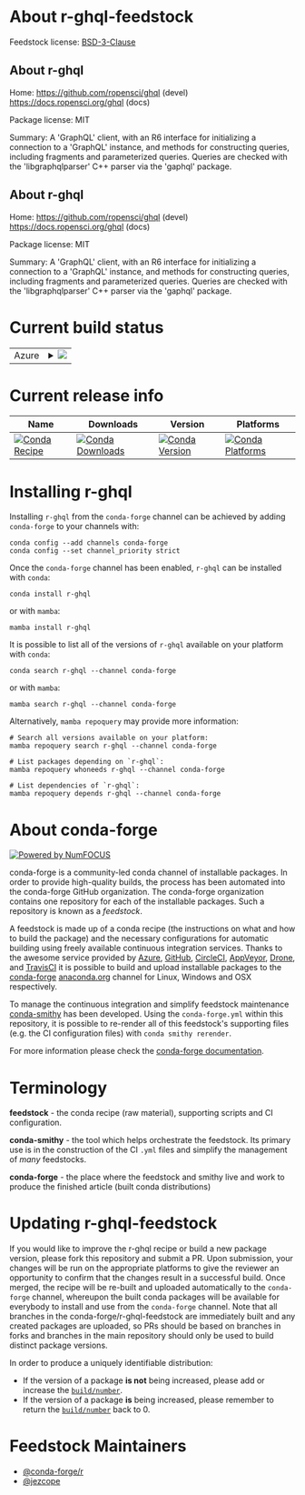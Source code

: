 About r-ghql-feedstock
======================

Feedstock license: [BSD-3-Clause](https://github.com/conda-forge/r-ghql-feedstock/blob/main/LICENSE.txt)


About r-ghql
------------

Home: https://github.com/ropensci/ghql (devel) https://docs.ropensci.org/ghql (docs)

Package license: MIT

Summary: A 'GraphQL' client, with an R6 interface for initializing a connection to a 'GraphQL' instance, and methods for constructing queries, including fragments and parameterized queries. Queries are checked with the 'libgraphqlparser' C++ parser via the 'gaphql' package.

About r-ghql
------------

Home: https://github.com/ropensci/ghql (devel) https://docs.ropensci.org/ghql (docs)

Package license: MIT

Summary: A 'GraphQL' client, with an R6 interface for initializing a connection to a 'GraphQL' instance, and methods for constructing queries, including fragments and parameterized queries. Queries are checked with the 'libgraphqlparser' C++ parser via the 'gaphql' package.

Current build status
====================


<table>
    
  <tr>
    <td>Azure</td>
    <td>
      <details>
        <summary>
          <a href="https://dev.azure.com/conda-forge/feedstock-builds/_build/latest?definitionId=9887&branchName=main">
            <img src="https://dev.azure.com/conda-forge/feedstock-builds/_apis/build/status/r-ghql-feedstock?branchName=main">
          </a>
        </summary>
        <table>
          <thead><tr><th>Variant</th><th>Status</th></tr></thead>
          <tbody><tr>
              <td>linux_64_r_base4.4</td>
              <td>
                <a href="https://dev.azure.com/conda-forge/feedstock-builds/_build/latest?definitionId=9887&branchName=main">
                  <img src="https://dev.azure.com/conda-forge/feedstock-builds/_apis/build/status/r-ghql-feedstock?branchName=main&jobName=linux&configuration=linux%20linux_64_r_base4.4" alt="variant">
                </a>
              </td>
            </tr><tr>
              <td>linux_64_r_base4.5</td>
              <td>
                <a href="https://dev.azure.com/conda-forge/feedstock-builds/_build/latest?definitionId=9887&branchName=main">
                  <img src="https://dev.azure.com/conda-forge/feedstock-builds/_apis/build/status/r-ghql-feedstock?branchName=main&jobName=linux&configuration=linux%20linux_64_r_base4.5" alt="variant">
                </a>
              </td>
            </tr><tr>
              <td>osx_64_r_base4.4</td>
              <td>
                <a href="https://dev.azure.com/conda-forge/feedstock-builds/_build/latest?definitionId=9887&branchName=main">
                  <img src="https://dev.azure.com/conda-forge/feedstock-builds/_apis/build/status/r-ghql-feedstock?branchName=main&jobName=osx&configuration=osx%20osx_64_r_base4.4" alt="variant">
                </a>
              </td>
            </tr><tr>
              <td>osx_64_r_base4.5</td>
              <td>
                <a href="https://dev.azure.com/conda-forge/feedstock-builds/_build/latest?definitionId=9887&branchName=main">
                  <img src="https://dev.azure.com/conda-forge/feedstock-builds/_apis/build/status/r-ghql-feedstock?branchName=main&jobName=osx&configuration=osx%20osx_64_r_base4.5" alt="variant">
                </a>
              </td>
            </tr><tr>
              <td>win_64_r_base4.4</td>
              <td>
                <a href="https://dev.azure.com/conda-forge/feedstock-builds/_build/latest?definitionId=9887&branchName=main">
                  <img src="https://dev.azure.com/conda-forge/feedstock-builds/_apis/build/status/r-ghql-feedstock?branchName=main&jobName=win&configuration=win%20win_64_r_base4.4" alt="variant">
                </a>
              </td>
            </tr><tr>
              <td>win_64_r_base4.5</td>
              <td>
                <a href="https://dev.azure.com/conda-forge/feedstock-builds/_build/latest?definitionId=9887&branchName=main">
                  <img src="https://dev.azure.com/conda-forge/feedstock-builds/_apis/build/status/r-ghql-feedstock?branchName=main&jobName=win&configuration=win%20win_64_r_base4.5" alt="variant">
                </a>
              </td>
            </tr>
          </tbody>
        </table>
      </details>
    </td>
  </tr>
</table>

Current release info
====================

| Name | Downloads | Version | Platforms |
| --- | --- | --- | --- |
| [![Conda Recipe](https://img.shields.io/badge/recipe-r--ghql-green.svg)](https://anaconda.org/conda-forge/r-ghql) | [![Conda Downloads](https://img.shields.io/conda/dn/conda-forge/r-ghql.svg)](https://anaconda.org/conda-forge/r-ghql) | [![Conda Version](https://img.shields.io/conda/vn/conda-forge/r-ghql.svg)](https://anaconda.org/conda-forge/r-ghql) | [![Conda Platforms](https://img.shields.io/conda/pn/conda-forge/r-ghql.svg)](https://anaconda.org/conda-forge/r-ghql) |

Installing r-ghql
=================

Installing `r-ghql` from the `conda-forge` channel can be achieved by adding `conda-forge` to your channels with:

```
conda config --add channels conda-forge
conda config --set channel_priority strict
```

Once the `conda-forge` channel has been enabled, `r-ghql` can be installed with `conda`:

```
conda install r-ghql
```

or with `mamba`:

```
mamba install r-ghql
```

It is possible to list all of the versions of `r-ghql` available on your platform with `conda`:

```
conda search r-ghql --channel conda-forge
```

or with `mamba`:

```
mamba search r-ghql --channel conda-forge
```

Alternatively, `mamba repoquery` may provide more information:

```
# Search all versions available on your platform:
mamba repoquery search r-ghql --channel conda-forge

# List packages depending on `r-ghql`:
mamba repoquery whoneeds r-ghql --channel conda-forge

# List dependencies of `r-ghql`:
mamba repoquery depends r-ghql --channel conda-forge
```


About conda-forge
=================

[![Powered by
NumFOCUS](https://img.shields.io/badge/powered%20by-NumFOCUS-orange.svg?style=flat&colorA=E1523D&colorB=007D8A)](https://numfocus.org)

conda-forge is a community-led conda channel of installable packages.
In order to provide high-quality builds, the process has been automated into the
conda-forge GitHub organization. The conda-forge organization contains one repository
for each of the installable packages. Such a repository is known as a *feedstock*.

A feedstock is made up of a conda recipe (the instructions on what and how to build
the package) and the necessary configurations for automatic building using freely
available continuous integration services. Thanks to the awesome service provided by
[Azure](https://azure.microsoft.com/en-us/services/devops/), [GitHub](https://github.com/),
[CircleCI](https://circleci.com/), [AppVeyor](https://www.appveyor.com/),
[Drone](https://cloud.drone.io/welcome), and [TravisCI](https://travis-ci.com/)
it is possible to build and upload installable packages to the
[conda-forge](https://anaconda.org/conda-forge) [anaconda.org](https://anaconda.org/)
channel for Linux, Windows and OSX respectively.

To manage the continuous integration and simplify feedstock maintenance
[conda-smithy](https://github.com/conda-forge/conda-smithy) has been developed.
Using the ``conda-forge.yml`` within this repository, it is possible to re-render all of
this feedstock's supporting files (e.g. the CI configuration files) with ``conda smithy rerender``.

For more information please check the [conda-forge documentation](https://conda-forge.org/docs/).

Terminology
===========

**feedstock** - the conda recipe (raw material), supporting scripts and CI configuration.

**conda-smithy** - the tool which helps orchestrate the feedstock.
                   Its primary use is in the construction of the CI ``.yml`` files
                   and simplify the management of *many* feedstocks.

**conda-forge** - the place where the feedstock and smithy live and work to
                  produce the finished article (built conda distributions)


Updating r-ghql-feedstock
=========================

If you would like to improve the r-ghql recipe or build a new
package version, please fork this repository and submit a PR. Upon submission,
your changes will be run on the appropriate platforms to give the reviewer an
opportunity to confirm that the changes result in a successful build. Once
merged, the recipe will be re-built and uploaded automatically to the
`conda-forge` channel, whereupon the built conda packages will be available for
everybody to install and use from the `conda-forge` channel.
Note that all branches in the conda-forge/r-ghql-feedstock are
immediately built and any created packages are uploaded, so PRs should be based
on branches in forks and branches in the main repository should only be used to
build distinct package versions.

In order to produce a uniquely identifiable distribution:
 * If the version of a package **is not** being increased, please add or increase
   the [``build/number``](https://docs.conda.io/projects/conda-build/en/latest/resources/define-metadata.html#build-number-and-string).
 * If the version of a package **is** being increased, please remember to return
   the [``build/number``](https://docs.conda.io/projects/conda-build/en/latest/resources/define-metadata.html#build-number-and-string)
   back to 0.

Feedstock Maintainers
=====================

* [@conda-forge/r](https://github.com/orgs/conda-forge/teams/r/)
* [@jezcope](https://github.com/jezcope/)

